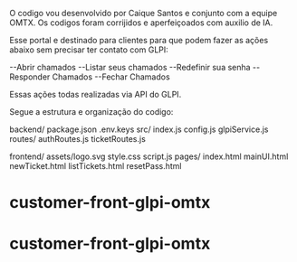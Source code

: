 O codigo vou desenvolvido por Caique Santos e conjunto com a equipe OMTX.
Os codigos foram corrijidos e aperfeiçoados com auxilio de IA.

Esse portal e destinado para clientes para que podem fazer as ações abaixo sem precisar ter contato com GLPI:

--Abrir chamados
--Listar seus chamados
--Redefinir sua senha
--Responder Chamados
--Fechar Chamados

Essas ações todas realizadas via API do GLPI.

Segue a estrutura e organização do codigo:

backend/
  package.json
  .env.keys
  src/
    index.js
    config.js
    glpiService.js
    routes/
      authRoutes.js
      ticketRoutes.js

frontend/
  assets/logo.svg
  style.css
  script.js
  pages/
    index.html
    mainUI.html
    newTicket.html
    listTickets.html
    resetPass.html
# customer-front-glpi-omtx
# customer-front-glpi-omtx
